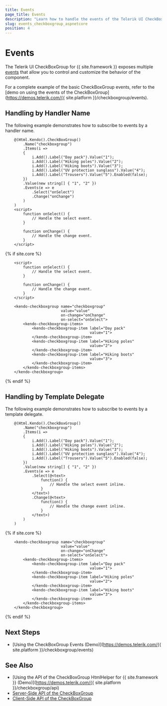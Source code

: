 ```yaml
---
title: Events
page_title: Events
description: "Learn how to handle the events of the Telerik UI CheckBoxGroup component for {{ site.framework }}."
slug: events_checkboxgroup_aspnetcore
position: 4
---
```


# Events

The Telerik UI CheckBoxGroup for {{ site.framework }} exposes multiple [events](/api/kendo.mvc.ui.fluent/checkboxgroupeventbuilder) that allow you to control and customize the behavior of the component.

For a complete example of the basic CheckBoxGroup events, refer to the [demo on using the events of the CheckBoxGroup](https://demos.telerik.com/{{ site.platform }}/checkboxgroup/events).

## Handling by Handler Name

The following example demonstrates how to subscribe to events by a handler name.

```HtmlHelper
    @(Html.Kendo().CheckBoxGroup()
        .Name("checkboxgroup")
        .Items(i =>
        {
            i.Add().Label("Day pack").Value("1");
            i.Add().Label("Hiking poles").Value("2");
            i.Add().Label("Hiking boots").Value("3");
            i.Add().Label("UV protection sunglass").Value("4");
            i.Add().Label("Trousers").Value("5").Enabled(false);
        })
        .Value(new string[] { "1", "2" })
        .Events(e => e
            .Select("onSelect")
            .Change("onChange")
        )
    )
    <script>
        function onSelect() {
            // Handle the select event.
        }

        function onChange() {
            // Handle the change event.
        }
    </script>
```
{% if site.core %}
```TagHelper
    <script>
        function onSelect() {
            // Handle the select event.
        }

        function onChange() {
            // Handle the change event.
        }
    </script>

    <kendo-checkboxgroup name="checkboxgroup"
                         value="value"
                         on-change="onChange"
                         on-select="onSelect">
        <kendo-checkboxgroup-items>
            <kendo-checkboxgroup-item label="Day pack"
                                      value="1">
            </kendo-checkboxgroup-item>
            <kendo-checkboxgroup-item label="Hiking poles"
                                      value="2">
            </kendo-checkboxgroup-item>
            <kendo-checkboxgroup-item label="Hiking boots"
                                      value="3">
            </kendo-checkboxgroup-item>
        </kendo-checkboxgroup-items>
    </kendo-checkboxgroup>
```
{% endif %}

## Handling by Template Delegate

The following example demonstrates how to subscribe to events by a template delegate.

```HtmlHelper
    @(Html.Kendo().CheckBoxGroup()
        .Name("checkboxgroup")
        .Items(i =>
        {
            i.Add().Label("Day pack").Value("1");
            i.Add().Label("Hiking poles").Value("2");
            i.Add().Label("Hiking boots").Value("3");
            i.Add().Label("UV protection sunglass").Value("4");
            i.Add().Label("Trousers").Value("5").Enabled(false);
        })
        .Value(new string[] { "1", "2" })
        .Events(e => e
            .Select(@<text>
                function() {
                    // Handle the select event inline.
                }
            </text>)
            .Change(@<text>
                function() {
                    // Handle the change event inline.
                }
            </text>)
        )
    )
```
{% if site.core %}
```TagHelper
    <kendo-checkboxgroup name="checkboxgroup"
                         value="value"
                         on-change="onChange"
                         on-select="onSelect">
        <kendo-checkboxgroup-items>
            <kendo-checkboxgroup-item label="Day pack"
                                      value="1">
            </kendo-checkboxgroup-item>
            <kendo-checkboxgroup-item label="Hiking poles"
                                      value="2">
            </kendo-checkboxgroup-item>
            <kendo-checkboxgroup-item label="Hiking boots"
                                      value="3">
            </kendo-checkboxgroup-item>
        </kendo-checkboxgroup-items>
    </kendo-checkboxgroup>
```
{% endif %}

## Next Steps

* [Using the CheckBoxGroup Events (Demo)](https://demos.telerik.com/{{ site.platform }}/checkboxgroup/events)

## See Also

* [Using the API of the CheckBoxGroup HtmlHelper for {{ site.framework }} (Demo)](https://demos.telerik.com/{{ site.platform }}/checkboxgroup/api)
* [Server-Side API of the CheckBoxGroup](/api/checkboxgroup)
* [Client-Side API of the CheckBoxGroup](https://docs.telerik.com/kendo-ui/api/javascript/ui/checkboxgroup)
